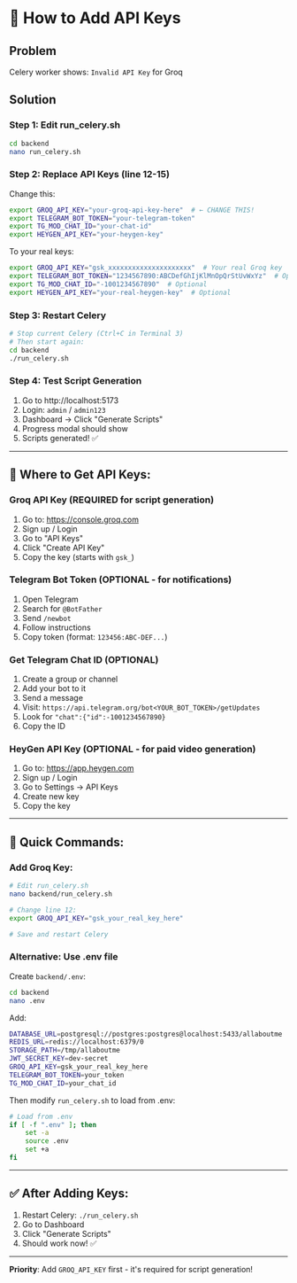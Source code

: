 # 🔑 How to Add API Keys

## Problem
Celery worker shows: `Invalid API Key` for Groq

## Solution

### Step 1: Edit run_celery.sh

```bash
cd backend
nano run_celery.sh
```

### Step 2: Replace API Keys (line 12-15)

Change this:
```bash
export GROQ_API_KEY="your-groq-api-key-here"  # ← CHANGE THIS!
export TELEGRAM_BOT_TOKEN="your-telegram-token"
export TG_MOD_CHAT_ID="your-chat-id"
export HEYGEN_API_KEY="your-heygen-key"
```

To your real keys:
```bash
export GROQ_API_KEY="gsk_xxxxxxxxxxxxxxxxxxxxx"  # Your real Groq key
export TELEGRAM_BOT_TOKEN="1234567890:ABCDefGhIjKlMnOpQrStUvWxYz"  # Optional
export TG_MOD_CHAT_ID="-1001234567890"  # Optional
export HEYGEN_API_KEY="your-real-heygen-key"  # Optional
```

### Step 3: Restart Celery

```bash
# Stop current Celery (Ctrl+C in Terminal 3)
# Then start again:
cd backend
./run_celery.sh
```

### Step 4: Test Script Generation

1. Go to http://localhost:5173
2. Login: `admin` / `admin123`
3. Dashboard → Click "Generate Scripts"
4. Progress modal should show
5. Scripts generated! ✅

---

## 📍 Where to Get API Keys:

### Groq API Key (REQUIRED for script generation)
1. Go to: https://console.groq.com
2. Sign up / Login
3. Go to "API Keys"
4. Click "Create API Key"
5. Copy the key (starts with `gsk_`)

### Telegram Bot Token (OPTIONAL - for notifications)
1. Open Telegram
2. Search for `@BotFather`
3. Send `/newbot`
4. Follow instructions
5. Copy token (format: `123456:ABC-DEF...`)

### Get Telegram Chat ID (OPTIONAL)
1. Create a group or channel
2. Add your bot to it
3. Send a message
4. Visit: `https://api.telegram.org/bot<YOUR_BOT_TOKEN>/getUpdates`
5. Look for `"chat":{"id":-1001234567890}`
6. Copy the ID

### HeyGen API Key (OPTIONAL - for paid video generation)
1. Go to: https://app.heygen.com
2. Sign up / Login
3. Go to Settings → API Keys
4. Create new key
5. Copy the key

---

## 🔄 Quick Commands:

### Add Groq Key:
```bash
# Edit run_celery.sh
nano backend/run_celery.sh

# Change line 12:
export GROQ_API_KEY="gsk_your_real_key_here"

# Save and restart Celery
```

### Alternative: Use .env file

Create `backend/.env`:
```bash
cd backend
nano .env
```

Add:
```bash
DATABASE_URL=postgresql://postgres:postgres@localhost:5433/allaboutme
REDIS_URL=redis://localhost:6379/0
STORAGE_PATH=/tmp/allaboutme
JWT_SECRET_KEY=dev-secret
GROQ_API_KEY=gsk_your_real_key_here
TELEGRAM_BOT_TOKEN=your_token
TG_MOD_CHAT_ID=your_chat_id
```

Then modify `run_celery.sh` to load from .env:
```bash
# Load from .env
if [ -f ".env" ]; then
    set -a
    source .env
    set +a
fi
```

---

## ✅ After Adding Keys:

1. Restart Celery: `./run_celery.sh`
2. Go to Dashboard
3. Click "Generate Scripts"
4. Should work now! ✅

---

**Priority**: Add `GROQ_API_KEY` first - it's required for script generation!

